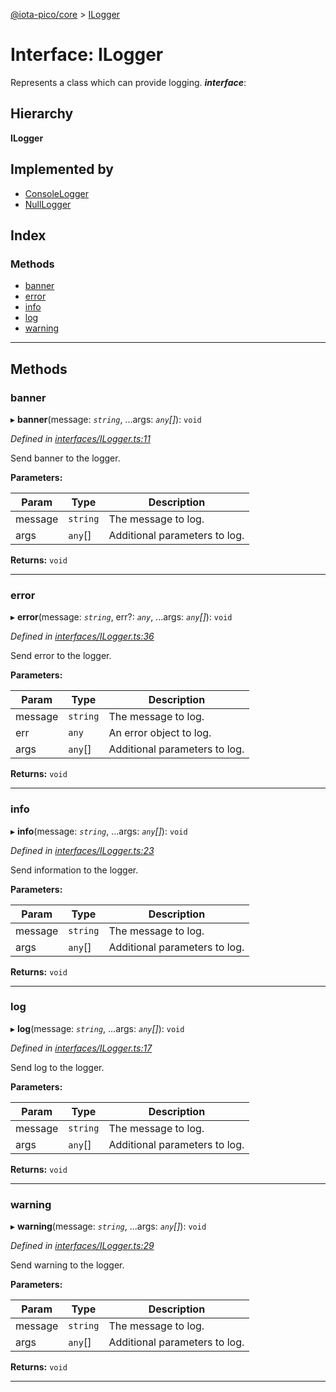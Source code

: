 [@iota-pico/core](../README.md) > [ILogger](../interfaces/ilogger.md)

# Interface: ILogger

Represents a class which can provide logging.
*__interface__*: 

## Hierarchy

**ILogger**

## Implemented by

* [ConsoleLogger](../classes/consolelogger.md)
* [NullLogger](../classes/nulllogger.md)

## Index

### Methods

* [banner](ilogger.md#banner)
* [error](ilogger.md#error)
* [info](ilogger.md#info)
* [log](ilogger.md#log)
* [warning](ilogger.md#warning)

---

## Methods

<a id="banner"></a>

###  banner

▸ **banner**(message: *`string`*, ...args: *`any`[]*): `void`

*Defined in [interfaces/ILogger.ts:11](https://github.com/iota-pico/core/blob/938a9ad/src/interfaces/ILogger.ts#L11)*

Send banner to the logger.

**Parameters:**

| Param | Type | Description |
| ------ | ------ | ------ |
| message | `string`   |  The message to log. |
| args | `any`[]   |  Additional parameters to log. |

**Returns:** `void`

___

<a id="error"></a>

###  error

▸ **error**(message: *`string`*, err?: *`any`*, ...args: *`any`[]*): `void`

*Defined in [interfaces/ILogger.ts:36](https://github.com/iota-pico/core/blob/938a9ad/src/interfaces/ILogger.ts#L36)*

Send error to the logger.

**Parameters:**

| Param | Type | Description |
| ------ | ------ | ------ |
| message | `string`   |  The message to log. |
| err | `any`   |  An error object to log. |
| args | `any`[]   |  Additional parameters to log. |

**Returns:** `void`

___

<a id="info"></a>

###  info

▸ **info**(message: *`string`*, ...args: *`any`[]*): `void`

*Defined in [interfaces/ILogger.ts:23](https://github.com/iota-pico/core/blob/938a9ad/src/interfaces/ILogger.ts#L23)*

Send information to the logger.

**Parameters:**

| Param | Type | Description |
| ------ | ------ | ------ |
| message | `string`   |  The message to log. |
| args | `any`[]   |  Additional parameters to log. |

**Returns:** `void`

___

<a id="log"></a>

###  log

▸ **log**(message: *`string`*, ...args: *`any`[]*): `void`

*Defined in [interfaces/ILogger.ts:17](https://github.com/iota-pico/core/blob/938a9ad/src/interfaces/ILogger.ts#L17)*

Send log to the logger.

**Parameters:**

| Param | Type | Description |
| ------ | ------ | ------ |
| message | `string`   |  The message to log. |
| args | `any`[]   |  Additional parameters to log. |

**Returns:** `void`

___

<a id="warning"></a>

###  warning

▸ **warning**(message: *`string`*, ...args: *`any`[]*): `void`

*Defined in [interfaces/ILogger.ts:29](https://github.com/iota-pico/core/blob/938a9ad/src/interfaces/ILogger.ts#L29)*

Send warning to the logger.

**Parameters:**

| Param | Type | Description |
| ------ | ------ | ------ |
| message | `string`   |  The message to log. |
| args | `any`[]   |  Additional parameters to log. |

**Returns:** `void`

___

